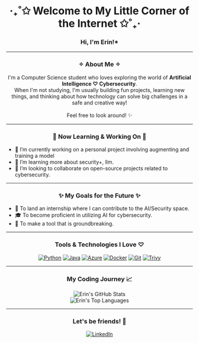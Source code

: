 <div align="center">

# ‧₊˚✩ Welcome to My Little Corner of the Internet ✩˚₊‧

### Hi, I'm Erin!*

</div>

---

### <p align="center">✧ About Me ✧</p>

<p align="center">
  I'm a Computer Science student who loves exploring the world of <strong>Artificial Intelligence ♡ Cybersecurity</strong>. <br>
  When I'm not studying, I'm usually building fun projects, learning new things, and thinking about how technology can solve big challenges in a safe and creative way!
  <br><br>
  Feel free to look around! ✨
</p>

---

### <p align="center">🌱 Now Learning & Working On 🌱</p>

<ul>
  <li>🔭 I’m currently working on a personal project involving augmenting and training a model</li>
  <li>🌱 I’m learning more about security+, llm.</li>
  <li>👯 I’m looking to collaborate on open-source projects related to cybersecurity.</li>
</ul>

---

### <p align="center">✨ My Goals for the Future ✨</p>
<ul>
  <li>🚀 To land an internship where I can contribute to the AI/Security space.</li>
  <li>🎓 To become proficient in utilizing AI for cybersecurity.</li>
  <li>💖 To make a tool that is groundbreaking.</li>
</ul>

---

### <p align="center">Tools & Technologies I Love ♡</p>

<p align="center">
  <a href="https://www.python.org" target="_blank" rel="noopener noreferrer"><img src="https://img.shields.io/badge/Python-3776AB?style=flat-square&logo=python&logoColor=white" alt="Python"></a>
  <a href="https://www.java.com" target="_blank" rel="noopener noreferrer"><img src="https://img.shields.io/badge/Java-ED8B00?style=flat-square&logo=java&logoColor=white" alt="Java"></a>
  <a href="https://azure.microsoft.com" target="_blank" rel="noopener noreferrer"><img src="https://img.shields.io/badge/Azure-0078D4?style=flat-square&logo=microsoft-azure&logoColor=white" alt="Azure"></a>
  <a href="https://www.docker.com/" target="_blank" rel="noopener noreferrer"><img src="https://img.shields.io/badge/Docker-2496ED?style=flat-square&logo=docker&logoColor=white" alt="Docker"></a>
  <a href="https://git-scm.com/" target="_blank" rel="noopener noreferrer"><img src="https://img.shields.io/badge/Git-F05032?style=flat-square&logo=git&logoColor=white" alt="Git"></a>
  <a href="https://trivy.dev/" target="_blank" rel="noopener noreferrer"><img src="https://img.shields.io/badge/Trivy-202A56?style=flat-square&logo=trivy&logoColor=00A9E5" alt="Trivy"></a>
</p>

---

### <p align="center">My Coding Journey 📈</p>

<p align="center">
  <img src="https://github-readme-stats.vercel.app/api?username=erinsur&show_icons=true&theme=buefy" alt="Erin's GitHub Stats">
  <br>
  <img src="https://github-readme-stats.vercel.app/api/top-langs/?username=erinsur&layout=compact&theme=buefy" alt="Erin's Top Languages">
</p>

---

### <p align="center">Let's be friends! 💖</p>

<p align="center">
  <a href="https://linkedin.com/in/erin-sur" target="_blank" rel="noopener noreferrer"><img src="https://img.shields.io/badge/LinkedIn-0A66C2?style=flat-square&logo=linkedin&logoColor=white" alt="LinkedIn"></a>
  
</p>
